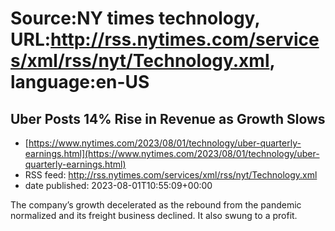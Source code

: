 # Source:NY times technology, URL:http://rss.nytimes.com/services/xml/rss/nyt/Technology.xml, language:en-US

## Uber Posts 14% Rise in Revenue as Growth Slows
 - [https://www.nytimes.com/2023/08/01/technology/uber-quarterly-earnings.html](https://www.nytimes.com/2023/08/01/technology/uber-quarterly-earnings.html)
 - RSS feed: http://rss.nytimes.com/services/xml/rss/nyt/Technology.xml
 - date published: 2023-08-01T10:55:09+00:00

The company’s growth decelerated as the rebound from the pandemic normalized and its freight business declined. It also swung to a profit.

